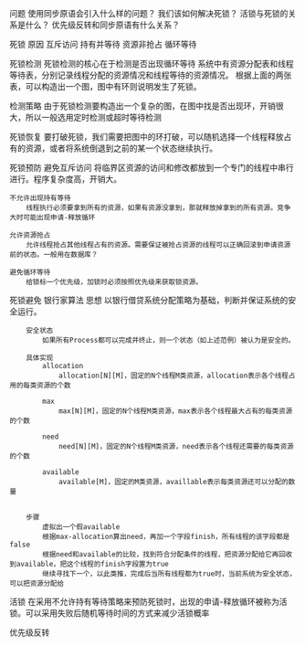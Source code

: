 问题
    使用同步原语会引入什么样的问题？
    我们该如何解决死锁？
    活锁与死锁的关系是什么？
    优先级反转和同步原语有什么关系？

死锁
    原因
        互斥访问
        持有并等待
        资源非抢占
        循环等待


死锁检测
    死锁检测的核心在于检测是否出现循环等待
    系统中有资源分配表和线程等待表，分别记录线程分配的资源情况和线程等待的资源情况。
    根据上面的两张表，可以构造出一个图，图中有环则说明发生了死锁。

检测策略
    由于死锁检测要构造出一个复杂的图，在图中找是否出现环，开销很大，所以一般选用定时检测或超时等待检测

死锁恢复
    要打破死锁，我们需要把图中的环打破，可以随机选择一个线程释放占有的资源，或者将系统倒退到之前的某一个状态继续执行。

死锁预防
    避免互斥访问
        将临界区资源的访问和修改都放到一个专门的线程中串行进行。程序复杂度高，开销大。

    不允许出现持有等待
        线程执行必须要拿到所有的资源，如果有资源没拿到，那就释放掉拿到的所有资源。竞争大时可能出现申请-释放循环

    允许资源抢占
        允许线程抢占其他线程占有的资源。需要保证被抢占资源的线程可以正确回滚到申请资源前的状态。一般用在数据库？

    避免循环等待
        给锁标一个优先级，加锁时必须按照优先级来获取锁资源。


死锁避免
    银行家算法
        思想
            以银行借贷系统分配策略为基础，判断并保证系统的安全运行。

        安全状态
            如果所有Process都可以完成并终止，则一个状态（如上述范例）被认为是安全的。

        具体实现
            allocation
                allocation[N][M]，固定的N个线程M类资源，allocation表示各个线程占用的每类资源的个数

            max
                max[N][M]，固定的N个线程M类资源，max表示各个线程最大占有的每类资源的个数

            need
                need[N][M]，固定的N个线程M类资源，need表示各个线程还需要的每类资源的个数

            available
                available[M]，固定的M类资源，availlable表示每类资源还可以分配的数量


        步骤
            虚拟出一个假available
            根据max-allocation算出need，再加一个字段finish，所有线程的该字段都是false
            根据need和available的比较，找到符合分配条件的线程，把资源分配给它再回收到available，把这个线程的finish字段置为true
            继续寻找下一个，以此类推，完成后当所有线程都为true时，当前系统为安全状态，可以把资源分配给



活锁
    在采用不允许持有等待策略来预防死锁时，出现的申请-释放循环被称为活锁。可以采用失败后随机等待时间的方式来减少活锁概率

优先级反转

